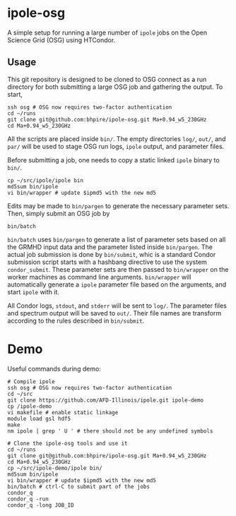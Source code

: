 # ipole-osg

A simple setup for running a large number of `ipole` jobs on the Open
Science Grid (OSG) using HTCondor.

## Usage

This git repository is designed to be cloned to OSG connect as a run
directory for both submitting a large OSG job and gathering the
output.
To start,

    ssh osg # OSG now requires two-factor authentication
    cd ~/runs
    git clone git@github.com:bhpire/ipole-osg.git Ma+0.94_w5_230GHz
    cd Ma+0.94_w5_230GHz

All the scripts are placed inside `bin/`.
The empty directories `log/`, `out/`, and `par/` will be used to stage
OSG run logs, `ipole` output, and parameter files.

Before submitting a job, one needs to copy a static linked `ipole`
binary to `bin/`.

    cp ~/src/ipole/ipole bin
    md5sum bin/ipole
    vi bin/wrapper # update $ipmd5 with the new md5

Edits may be made to `bin/pargen` to generate the necessary parameter
sets.
Then, simply submit an OSG job by

    bin/batch

`bin/batch` uses `bin/pargen` to generate a list of parameter sets
based on all the GRMHD input data and the parameter listed inside
`bin/pargen`.
The actual job submission is done by `bin/submit`, whic is a standard
Condor submission script starts with a hashbang directive to use the
system `condor_submit`.
These parameter sets are then passed to `bin/wrapper` on the worker
machines as command line arguments.
`bin/wrapper` will automatically generate a `ipole` parameter file
based on the arguments, and start `ipole` with it.

All Condor logs, `stdout`, and `stderr` will be sent to `log/`.
The parameter files and spectrum output will be saved to `out/`.
Their file names are transform according to the rules described in
`bin/submit`.

# Demo

Useful commands during demo:

    # Compile ipole
    ssh osg # OSG now requires two-factor authentication
    cd ~/src
    git clone https://github.com/AFD-Illinois/ipole.git ipole-demo
    cp /ipole-demo
    vi makefile # enable static linkage
    module load gsl hdf5
    make
    nm ipole | grep ' U ' # there should not be any undefined symbols

    # Clone the ipole-osg tools and use it
    cd ~/runs
    git clone git@github.com:bhpire/ipole-osg.git Ma+0.94_w5_230GHz
    cd Ma+0.94_w5_230GHz
    cp ~/src/ipole-demo/ipole bin/
    md5sum bin/ipole
    vi bin/wrapper # update $ipmd5 with the new md5
    bin/batch # ctrl-C to submit part of the jobs
    condor_q
    condor_q -run
    condor_q -long JOB_ID
